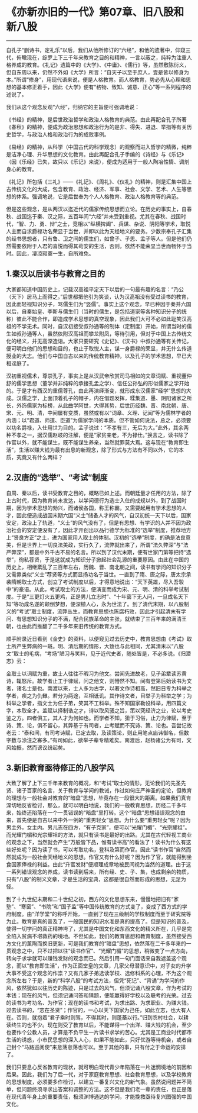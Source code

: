 # 《亦新亦旧的一代》第07章、旧八股和新八股

------

自孔子“删诗书，定礼乐”以后，我们从他所修订的“六经”，和他的遗著中，仰窥三代，俯瞰现在，综罗上下三千年来教育之目的和精神，一言以蔽之，纯粹为注重人格养成的教育。《礼记》遗篇中的《大学》、《中庸》、《儒行》等，虽然敷陈衍义，但自东周以来，仍然不外如《大学》所言：“自天子以至于庶人，壹是皆以修身为本。”所谓“修身”，用现代语来说，便是人格教育。而人格教育，势必先从心理和思想的基本修正着手，因此《大学》便有“格物、致知、诚意、正心”等一系列程序的述说了。

我们从这个观念反观“六经”，归纳它的主旨便可强调地说：

《书经》的精神，是后世政治哲学和政治人格教育的典范。由此再配合孔子所著《春秋》的精神，便成为政治思想和政治行为的是非、得失、进退、举措等有关历史哲学，与政治人格和政治行为的成败事例。

《易经》的精神，从科学（中国古代的科学观念）的观察而进入哲学的精微，纯粹是洁净心理、升华思想的文化教育。由此再配合孔子手编的《诗经》与《乐记》（因《乐经》已失，故只以《乐记》来说），便成为适用于一般人陶冶性情、调剂身心的教育。

《礼记》所包括《三礼》——《礼记》、《周礼》、《仪礼》的精神，则是汇集中国上古传统文化的大成，包含教育、政治、经济、军事、社会、文学、艺术、人生等思想的体系。强调地说，它是后世奉为个人人格教育、政治人格教育等的典范。

但是这些观念，是从两汉以迄近代的儒家传统思想而立论。在历史的事实上，自春秋、战国迄于秦、汉之际，五百年间“六经”并未受到重视。尤其在春秋、战国时代，“智、力、勇、辩”之士，竞相以“纵横捭阖”、兵谋、杂说、阴阳等学术，取悦人主而自求爵禄功名荣显于当世，并即以此为天经地义的要务。少数宗奉孔子汇集的经书思想者，只有鲁、卫之间的儒生们，如曾子、子思、孟子等人。但是他们仍然需要依附于人君的喜悦而得其苟安的生活，否则，依然不能荣显当世而畅怀于当时。因此，凄凉寂寞一生，自所难免。

## 1.秦汉以后读书与教育之目的

大家都知道中国历史上，记载汉高祖平定天下以后的一句最有趣的名言：“乃公（天下）居马上而得之。”后世都把他引为笑谈，认为汉高祖没有受过读书的教育，因此而轻视知识分子，骂儒生们为“竖儒”。事实上这个观念，早已种因于秦并六国以后，自秦始皇、李斯与儒生们（当时的儒生，是包括道家等各种知识分子的统称）彼此不能合作，即造成学术思想的真空现象，因此我们大可不必如此耻笑汉高祖的不学无术。同时，自汉初接受叔孙通等的制体（定制度）开始，所谓当时的儒生如叔孙通等人，虽然依附汉高祖而攀龙附凤，等待引用，但对于中国上古传统文化的经义，并无高深造诣。大家只要研究《史记》、《汉书》中叔孙通等有关传记，便可明白他们的思想和目的，也止于取悦人主，谋一身爵禄的荣显，并无什么传道授业的大志。他们与中国自古以来的传统教育精神，以及孔子的学术思想，早已大相迳庭了。

汉初重视儒术，尊崇孔子，事实上是从汉武帝欣赏司马相如的文章词赋、重视董仲舒的儒学思想（董学并非纯粹的承接孔孟之学）、信任公孙弘的形似儒家之学开始的。于是才有西汉的重儒尊孔，由此再演绎渐变，就形成东汉儒家“经学”思想的大成。汉儒之学，上面顶着孔子的帽子，内在借题发挥，糅集道、墨、阴阳诸家之所长，外饰儒家为标榜，从此曲学阿世，大得其势，后世历经魏、晋、南北朝、唐、宋、元、明、清，中间屡有变质，虽然或有以“词章、义理、记闻”等为儒林学者的内涵；以“君道、师道、臣道”为儒家学问的本质。但不管如何说法，总之，必须要以功名爵禄，入仕用世为目的。孟子说过：“不孝有三，无后为大。”此外，其余两种不孝之一，据汉儒赵岐的注解，便是“家贫亲老，不为禄仕。”换言之，读书除了作官以外，就不能谋生，既不能谋生养亲，当然就罪莫大焉。这与现在“教育即生活”，生活以赚大钱为最有出息的新观念，除了形式与方法有不同以外，它的本质，究竟又有什么两样？

## 2.汉唐的“选举”、“考试”制度

自周、秦以后，读书受教育之目的，概略已如上述。而朝廷量才任用的方法，除了上古时代，因为教育尚未发达，以学问德行为选士入仕的成规以外，到了战国时期，因为学术思想的勃兴，而诸侯各国，称王称霸，又需要起用有学术思想的人才，因此便造成战国末期六国“义士”储备人才的风气，自汉初统一天下以后，国家安定，政治上了轨道，“义士”的风气没有了，但是有思想、有学识的人并不因为政治社会的安定便没有了，因此才开创出以品行德学为标准的“选举”制度，推荐地方上“贤良方正”之土，进为国家用人取士的体制。汉初的“选举”制度，的确是法良意美，但是世界上一切良法美政，实行久了，流弊就出来了，所谓“法久弊深”与“法严弊深”，都是中外千古不易的名言。所以到了汉代末期，便有世家门第等把持“选举”，徇私荐贤，于是这就成为知识分子掀起社会乱源的重要原因。由此在中国的历史上，相继紊乱了三百年左右，历魏、晋、南北朝之间，读书有学问的知识分子又需靠类似“义士”荐贤等方式而显扬功名于当世。一直到了隋、唐之际，唐太宗承袭隋朝取士方式，创立了考试制度以后，才得意地说出：“天下英雄，尽入吾彀中”的豪语。从此，考试取士的方法，便演变而成为宋、元、明、清的科举考试制度。于是“三更灯火五更鸡，正是男儿立志时”、“十年窗下无人问，一旦成名天下知”等功成名遂的颠倒梦想，便深植人心，永为世法了。到了清代末期，以八股制义的“考试”取士制度，流弊丛生，而教育思想也陈腐朽败，因此才引起清末有学问、有思想知识分子的不满，配合民族革命的主张，就结束了三百年来的满清王朝，也由此而推翻了二千多年来旧传统的教育方式。

顺手附录近日看到《金史》的资料，以便窥见过去历史中，教育思想由《考试》取士所产生弊病的一斑。明、清后期的情形，大致也与此相同，尤其清末以“八股文”取士的毛病，“考场”陋习与笑料，见于近代史者，随处皆是，不必多说。《归潜志》云：

金取士以词赋为重，故士人往往不暇习为他文。尝闻先进故老，见子弟辈读苏黄诗，辄怒斥。故学者止工于律赋，问之他文，则懵然不知。间有登第后始读书为文者，诸名士是也。南渡以来，士人多为古学，以著文作诗相高，然旧日专为科举之学者，疾之为仇雠。若分为两途，互相诋讥。其作诗文者，目举子为科举之学；为科举之学者，指文士为任子弟，笑其不工科举。殊不知国家勒设科举，用四篇文字，本取全才。盖赋以择制诰之才，诗以取风骚之旨，策以究经济之业，论以考史鉴之方。四者俱工，其人才为何如也。而学者不知，狃于习俗，止力为律赋，至于诗、策、论，俱不留心，其弊基于有司者，止考赋而不究诗、策、论也。吾尝记故老云：“泰和间，有司考诗赋，已定去取，及读策论，则止用笔点庙讳御名，但数字数与涂注之寡多。”有司如此，欲举子辈专精难矣。南渡后，赵杨诸公为有司，文风始振，然而谤议纷起矣。

## 3.新旧教育亟待修正的八股学风

大致了解了上下三千年来教育的概况，和“考试”取士的情形，无论我们的先圣先贤、诸子百家的名言，关于教育与学问的教诫，作过如何庄严神圣的定论，但教育的理想与一般社会对教育的“暗盘”思想，毕竟存在一段很大的距离。如果我们真肯深切地反省检讨，那么，就可以明白地说，我们的一般教育思想，历经二千多年来，始终还陷落在一个一贯错误的“暗盘”里打转。这个“暗盘”思想错误观念的由来，首先便是自古以来中外一例的“重男轻女”思想。为什么要“重男轻女”呢？因为男主外，女主内。男儿志在四方，“有子克家”，便可以“光耀门楣”、“光宗耀祖”。而光耀门楣和光宗耀祖的方法，就只有读书是最好的出路。尤其在古代轻视工商业的观念之下，当然就会产生“万般皆下品，惟有读书高”的看法了！读书为什么有这些好处呢？因为读了书，可以考取功名，登科及第而作官。因此“读书作官”自然而然就成为一般社会天经地义的思想。作官又有什么好呢？因为作了官，就能得到坐食国家俸禄的利益。由此“升官发财”便顺理成章地被民间视为当然的道理。由于这一系列错误观念的养成，读书读到后来，所有经、史、子、集，也成剩余的物质，只有“八股”的制义文章，才是生活的宝典，这都是很自然而形成的思想，无足为怪。

到了十九世纪末期和二十世纪之初，西方的文化思想东来，慢慢地把旧有“家塾”、“寒窗”、“书院”和“国子监”等中国传统教育的方式变了，变成了西方式的学府制度。由“洋学堂”的称呼开始，一直到了现在三级制的学校制度而至于研究院等为止。教育是真的普及了，一般国民的知识水准是真的提高了。但是知识的普及，使得一切学问的真正精神垮了，尤其是中国文化和东西文化的精义所在，几乎是完全陷入贫病不堪救药的境地。不但如此，我们的教育思想和教育制度，虽然接受西方文化的薰陶而换旧更新，可是我们教育的“暗盘”思想，依然落在二千多年来的一贯观念之中，只不过把以往“读书作官”、“光耀门楣”的思想，稍微变了一点方向，转向于求学就可以赚钱发财的观念而已。然后引用一句门面话来自我遮盖这个观念，而以“教育即生活”，作为正面堂皇的文章，几家父母潜意识中，对子女的升学大事不受这个观念的作祟？又有几家子弟选读学校、选修科系的心理，不为这个观念所左右？于是，新的“科学八股”的考试方法，但凭“死记”、“背诵”为学问的作风，依然犹如以往历史的陈迹，只是过去的风气，但须记诵八股文章，作为考试的本钱；现在的风气，但须记诵问答和猜题，便能赢得好学校以及联考的光荣。过去的读书为考功名、为作官；现在的读书和考试，为求出路、为求职业、为赚大钱。过去读书的，“志在圣贤”；作官的，一心以天下国家为己任，如此立志，也大有人在。否则，就抱着“君子乘时则驾，不得其时，则蓬蘽以行。”归到农村社会，以耕读终生的也不少。现在则受了教育以后，不能谋得一个出洋、赚大钱的机会，至少也要作个公教人员，才算是不负平生一片读书求学的苦心。尤其是工商业时代都市生活的诱惑，小市民思想的深入人心，如果不能如此，只好优游等待机会，或者自己封个“马路巡阅使”来怠荡怠荡也可以。至于其他的事，只有付之于命运的安排了。

我们只要息心反省教育的现状，就可明白现代青少年陷落在一片迷惘境地的前因和后果。因此，我们为了后一代，对于家庭教育思想、社会教育思想，以及学校教育的思想制度，必须要多作检讨，以建立一番复兴文化的新气象。虽然说问题并不简单，但问题终须寻求出答案和调整的方法。这不但是我们老一辈的责任，也正是落在现代青年身上的重要责任，极须渊博通达的学问，才能挽救亟待复兴图强的中国文化。